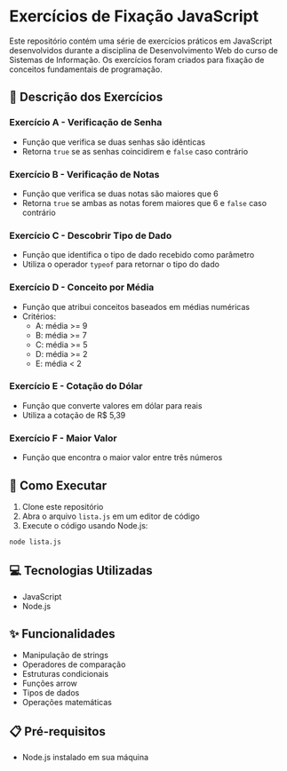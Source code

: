# Exercícios de Fixação JavaScript

Este repositório contém uma série de exercícios práticos em JavaScript desenvolvidos durante a disciplina de Desenvolvimento Web do curso de Sistemas de Informação. Os exercícios foram criados para fixação de conceitos fundamentais de programação.

## 📝 Descrição dos Exercícios

### Exercício A - Verificação de Senha
- Função que verifica se duas senhas são idênticas
- Retorna `true` se as senhas coincidirem e `false` caso contrário

### Exercício B - Verificação de Notas
- Função que verifica se duas notas são maiores que 6
- Retorna `true` se ambas as notas forem maiores que 6 e `false` caso contrário

### Exercício C - Descobrir Tipo de Dado
- Função que identifica o tipo de dado recebido como parâmetro
- Utiliza o operador `typeof` para retornar o tipo do dado

### Exercício D - Conceito por Média
- Função que atribui conceitos baseados em médias numéricas
- Critérios:
  - A: média >= 9
  - B: média >= 7
  - C: média >= 5
  - D: média >= 2
  - E: média < 2

### Exercício E - Cotação do Dólar
- Função que converte valores em dólar para reais
- Utiliza a cotação de R$ 5,39

### Exercício F - Maior Valor
- Função que encontra o maior valor entre três números

## 🚀 Como Executar

1. Clone este repositório
2. Abra o arquivo `lista.js` em um editor de código
3. Execute o código usando Node.js:
```bash
node lista.js
```

## 💻 Tecnologias Utilizadas

- JavaScript
- Node.js

## ✨ Funcionalidades

- Manipulação de strings
- Operadores de comparação
- Estruturas condicionais
- Funções arrow
- Tipos de dados
- Operações matemáticas

## 📋 Pré-requisitos

- Node.js instalado em sua máquina